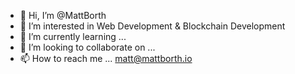 - 👋 Hi, I’m @MattBorth
- 👀 I’m interested in Web Development & Blockchain Development
- 🌱 I’m currently learning ...
- 💞️ I’m looking to collaborate on ...
- 📫 How to reach me ... matt@mattborth.io

<!---
MattBorth/MattBorth is a ✨ special ✨ repository because its `README.md` (this file) appears on your GitHub profile.
You can click the Preview link to take a look at your changes.
--->
